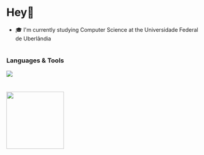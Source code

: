 # Hey👋

- 🎓 I'm currently studying Computer Science at the Universidade Federal de Uberlândia


#

### Languages & Tools
<a href="https://skillicons.dev">
          <img src="https://skillicons.dev/icons?i=c,java,python,go,linux,postgres,git&theme=light")/>
</a>
</br>

#

<a href="https://github.com/joaobaronii/github-readme-stats">
<img align="center" height=150 src="https://github-readme-stats.vercel.app/api/top-langs/?username=joaobaronii&langs_count=5&theme=dracula&layout=compact"/>
</a>

